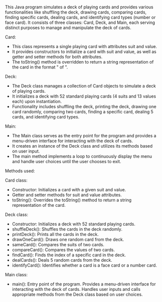 This Java program simulates a deck of playing cards and provides various functionalities like shuffling the deck, drawing cards, comparing cards, finding specific cards, dealing cards, and identifying card types (number or face card). It consists of three classes: Card, Deck, and Main, each serving distinct purposes to manage and manipulate the deck of cards.

Card:
- This class represents a single playing card with attributes suit and value.
- It provides constructors to initialize a card with suit and value, as well as getter and setter methods for both attributes.
- The toString() method is overridden to return a string representation of the card in the format "<value> of <suit>".
  
Deck:
- The Deck class manages a collection of Card objects to simulate a deck of playing cards.
- It initializes a deck with 52 standard playing cards (4 suits and 13 values each) upon instantiation.
- Functionality includes shuffling the deck, printing the deck, drawing one card randomly, comparing two cards, finding a specific card, dealing 5 cards, and identifying card types.

Main:
- The Main class serves as the entry point for the program and provides a menu-driven interface for interacting with the deck of cards.
- It creates an instance of the Deck class and utilizes its methods based on user input.
- The main method implements a loop to continuously display the menu and handle user choices until the user chooses to exit.

Methods used:

Card class:
- Constructor: Initializes a card with a given suit and value.
- Getter and setter methods for suit and value attributes.
- toString(): Overrides the toString() method to return a string representation of the card.

Deck class:
- Constructor: Initializes a deck with 52 standard playing cards.
- shuffleDeck(): Shuffles the cards in the deck randomly.
- printDeck(): Prints all the cards in the deck.
- drawOneCard(): Draws one random card from the deck.
- sameCard(): Compares the suits of two cards.
- compareCard(): Compares the values of two cards.
- findCard(): Finds the index of a specific card in the deck.
- dealCards(): Deals 5 random cards from the deck.
- identifyCard(): Identifies whether a card is a face card or a number card.

Main class:
- main(): Entry point of the program. Provides a menu-driven interface for interacting with the deck of cards. Handles user inputs and calls appropriate methods from the Deck class based on user choices.
